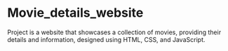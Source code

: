 # Movie_details_website
Project is a website that showcases a collection of movies, providing their details and information, designed using HTML, CSS, and JavaScript.
